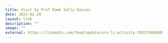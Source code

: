 ```yaml
---
title: Visit by Prof Dame Sally Davies
date: 2023-02-20
layout: link
description: ""
image: ""
external: https://linkedin.com/feed/update/urn:li:activity:7033740886035349504/
---
```

